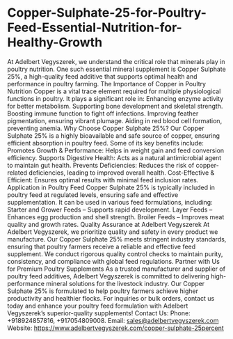 # Copper-Sulphate-25-for-Poultry-Feed-Essential-Nutrition-for-Healthy-Growth
At Adelbert Vegyszerek, we understand the critical role that minerals play in poultry nutrition. One such essential mineral supplement is Copper Sulphate 25%, a high-quality feed additive that supports optimal health and performance in poultry farming.
The Importance of Copper in Poultry Nutrition
Copper is a vital trace element required for multiple physiological functions in poultry. It plays a significant role in:
Enhancing enzyme activity for better metabolism.
Supporting bone development and skeletal strength.
Boosting immune function to fight off infections.
Improving feather pigmentation, ensuring vibrant plumage.
Aiding in red blood cell formation, preventing anemia.
Why Choose Copper Sulphate 25%?
Our Copper Sulphate 25% is a highly bioavailable and safe source of copper, ensuring efficient absorption in poultry feed. Some of its key benefits include:
Promotes Growth & Performance: Helps in weight gain and feed conversion efficiency.
Supports Digestive Health: Acts as a natural antimicrobial agent to maintain gut health.
Prevents Deficiencies: Reduces the risk of copper-related deficiencies, leading to improved overall health.
Cost-Effective & Efficient: Ensures optimal results with minimal feed inclusion rates.
Application in Poultry Feed
Copper Sulphate 25% is typically included in poultry feed at regulated levels, ensuring safe and effective supplementation. It can be used in various feed formulations, including:
Starter and Grower Feeds – Supports rapid development.
Layer Feeds – Enhances egg production and shell strength.
Broiler Feeds – Improves meat quality and growth rates.
Quality Assurance at Adelbert Vegyszerek
At Adelbert Vegyszerek, we prioritize quality and safety in every product we manufacture. Our Copper Sulphate 25% meets stringent industry standards, ensuring that poultry farmers receive a reliable and effective feed supplement. We conduct rigorous quality control checks to maintain purity, consistency, and compliance with global feed regulations.
Partner with Us for Premium Poultry Supplements
As a trusted manufacturer and supplier of poultry feed additives, Adelbert Vegyszerek is committed to delivering high-performance mineral solutions for the livestock industry. Our Copper Sulphate 25% is formulated to help poultry farmers achieve higher productivity and healthier flocks.
For inquiries or bulk orders, contact us today and enhance your poultry feed formulation with Adelbert Vegyszerek’s superior-quality supplements!
Contact Us:
 Phone: +918924857816, +917054809008.
 Email: sales@adelbertvegyszerek.com 
 Website: https://www.adelbertvegyszerek.com/copper-sulphate-25percent 

